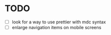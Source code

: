 # TODO

- [ ] look for a way to use prettier with mdc syntax
- [ ] enlarge navigation items on mobile screens
